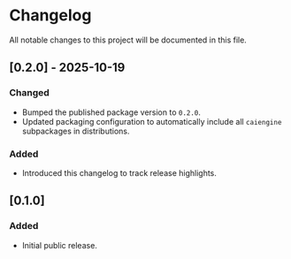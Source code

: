 # Changelog

All notable changes to this project will be documented in this file.

## [0.2.0] - 2025-10-19
### Changed
- Bumped the published package version to `0.2.0`.
- Updated packaging configuration to automatically include all `caiengine` subpackages in distributions.

### Added
- Introduced this changelog to track release highlights.

## [0.1.0]
### Added
- Initial public release.
